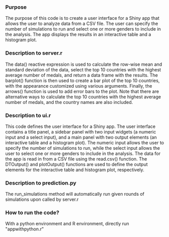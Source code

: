
### Purpose
The purpose of this code is to create a user interface for a Shiny app that allows the user to analyze data from a CSV file. The user can specify the number of simulations to run and select one or more genders to include in the analysis. The app displays the results in an interactive table and a histogram plot.

### Description to server.r
The data() reactive expression is used to calculate the row-wise mean and standard deviation of the data, select the top 10 countries with the highest average number of medals, and return a data frame with the results. The barplot() function is then used to create a bar plot of the top 10 countries, with the appearance customized using various arguments. Finally, the arrows() function is used to add error bars to the plot. Note that there are alternative ways to calculate the top 10 countries with the highest average number of medals, and the country names are also included.

### Description to ui.r
This code defines the user interface for a Shiny app. The user interface contains a title panel, a sidebar panel with two input widgets (a numeric input and a select input), and a main panel with two output elements (an interactive table and a histogram plot). The numeric input allows the user to specify the number of simulations to run, while the select input allows the user to select one or more genders to include in the analysis. The data for the app is read in from a CSV file using the read.csv() function. The DTOutput() and plotOutput() functions are used to define the output elements for the interactive table and histogram plot, respectively.

### Description to prediction.py
The run_simulations method will automatically run given rounds of simulations upon called by server.r

### How to run the code?
With a python environment and R environment, directly run "appwithpython.r"